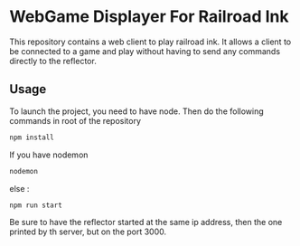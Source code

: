 # WebGame Displayer For Railroad Ink

This repository contains a web client to play railroad ink. It allows a client to be connected to a game and play without having to send any commands directly to the reflector. 

##  Usage 

To launch the project, you need to have node. Then do the following commands in root of the repository

```Bash
npm install
```
If you have nodemon
```Bash
nodemon
```
else : 
```Bash
npm run start
```

Be sure to have the reflector started at the same ip address, then the one printed by th server, but on the port 3000.